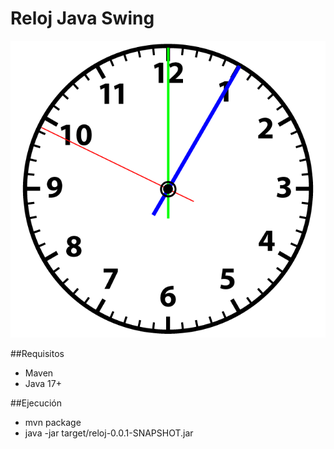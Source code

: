# Reloj Java Swing

![alt text](https://raw.githubusercontent.com/jgrateron/reloj-java/main/src/main/resources/capture0000.png)

##Requisitos
* Maven
* Java 17+

##Ejecución 
* mvn package
* java -jar target/reloj-0.0.1-SNAPSHOT.jar
